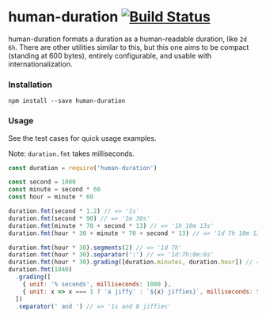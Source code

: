 # human-duration [![Build Status](https://travis-ci.org/WatchBeam/human-duration.svg?branch=master)](https://travis-ci.org/WatchBeam/human-duration)

human-duration formats a duration as a human-readable duration, like `2d 6h`. There are other utilities similar to this, but this one aims to be compact (standing at 600 bytes), entirely configurable, and usable with internationalization.

### Installation

```
npm install --save human-duration
```

### Usage

See the test cases for quick usage examples.

Note: `duration.fmt` takes milliseconds.

```js
const duration = require('human-duration')

const second = 1000
const minute = second * 60
const hour = minute * 60

duration.fmt(second * 1.2) // => '1s'
duration.fmt(second * 90) // => '1m 30s'
duration.fmt(minute * 70 + second * 13) // => '1h 10m 13s'
duration.fmt(hour * 30 + minute * 70 + second * 13) // => '1d 7h 10m 13s'

duration.fmt(hour * 30).segments(2) // => '1d 7h'
duration.fmt(hour * 30).separator(':') // => '1d:7h:0m:0s'
duration.fmt(hour * 30).grading([duration.minutes, duration.hour]) // => '0m 30h'
duration.fmt(1040)
  .grading([
    { unit: '% seconds', milliseconds: 1000 },
    { unit: x => x === 1 ? 'a jiffy' : `${x} jiffies}`, milliseconds: 5 }
  ])
  .separator(' and ') // => '1s and 8 jiffies'
```
